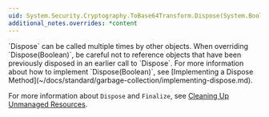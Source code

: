 ```yaml
---
uid: System.Security.Cryptography.ToBase64Transform.Dispose(System.Boolean)
additional_notes.overrides: *content
---
```


<p>
      `Dispose` can be called multiple times by other objects. When overriding `Dispose(Boolean)`, be careful not to reference objects that have been previously disposed in an earlier call to `Dispose`. For more information about how to implement `Dispose(Boolean)`, see [Implementing a Dispose Method](~/docs/standard/garbage-collection/implementing-dispose.md).  
  
 For more information about `Dispose` and `Finalize`, see [Cleaning Up Unmanaged Resources](~/docs/standard/garbage-collection/unmanaged.md).</p>


